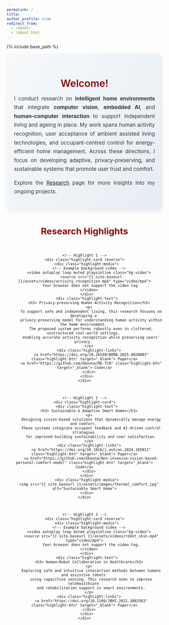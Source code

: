 ```yaml
---
permalink: /
title: 
author_profile: true
redirect_from: 
  - /about/
  - /about.html
---
```


{% include base_path %}

<!-- ====== Styling ====== -->
<style>
/* Intro Section */
.about-intro {
  background: linear-gradient(120deg, #f7f9fb, #e6edf3);
  padding: 2rem 1.5rem;
  text-align: justify;
  border-radius: 16px;
  box-shadow: 0 4px 12px rgba(0,0,0,0.05);
  margin-bottom: 3rem;
}
.about-intro h2 {
  color: #8b0000;
  font-size: 2rem;
  font-weight: 600;
  margin-bottom: 1rem;
  text-align: center;
}
.about-intro p {
  max-width: 800px;
  margin: 0 auto 1rem;
  font-size: 1.05rem;
  color: #333;
  line-height: 1.7;
  text-align: justify;
}

/* Research Highlights */
.highlight-section {
  text-align: center;
}
.highlight-section h2 {
  color: #8b0000;
  font-size: 1.8rem;
  font-weight: 700;
  margin-bottom: 2.5rem;
}

.highlight-grid {
  display: flex;
  flex-direction: column;
  gap: 3rem;
}

/* Each highlight card */
.highlight-card {
  display: flex;
  align-items: center;
  justify-content: space-between;
  gap: 2rem;
  flex-wrap: wrap;
  background: #ffffff;
  border-radius: 16px;
  box-shadow: 0 6px 16px rgba(0,0,0,0.08);
  overflow: hidden;
  transition: transform 0.3s ease;
}
.highlight-card:hover {
  transform: translateY(-5px);
}

.highlight-card.reverse {
  flex-direction: row-reverse;
}

/* Text Section */
.highlight-text {
  flex: 1 1 45%;
  padding: 2rem;
  text-align: left;
}
.highlight-text h3 {
  color: #8b0000;
  margin-bottom: 1rem;
  font-size: 1.3rem;
}
.highlight-text p {
  color: #333;
  line-height: 1.7;
  font-size: 1rem;
}

/* Media Section */
.highlight-media {
  flex: 1 1 60%;
  position: relative;
  overflow: hidden;
  min-height: 250px;
  border-radius: 0 16px 16px 0;
}
.highlight-media img {
  width: 100%;
  height: 100%;
  object-fit: cover;
}
.bg-video {
  width: 100%;
  height: 100%;
  object-fit: cover;
}


.highlight-links {
  margin-top: 1rem;
}
.highlight-btn {
  display: inline-block;
  background-color: #8b0000;
  color: white;
  text-decoration: none;
  padding: 0.45rem 0.9rem;
  margin-right: 0.5rem;
  border-radius: 8px;
  font-size: 0.9rem;
  transition: background-color 0.3s ease, transform 0.2s ease;
}
.highlight-btn:hover {
  background-color: #a01919;
  transform: translateY(-2px);
}
  
/* Responsive */
@media (max-width: 900px) {
  .highlight-card, .highlight-card.reverse {
    flex-direction: column;
  }
  .highlight-text {
    text-align: center;
  }
  .highlight-media {
    border-radius: 0 0 16px 16px;
  }
}
</style>


<!-- ====== Intro Section ====== -->
<div class="about-intro">
  <div class="intro-content">
    <h2>Welcome!</h2>
    <p>
      I conduct research on <strong>intelligent home environments</strong> that integrate 
      <strong>computer vision</strong>, <strong>embedded AI</strong>, and 
      <strong>human–computer interaction</strong> to support independent living and ageing in place. 
      My work spans human activity recognition, user acceptance of ambient assisted living technologies, 
      and occupant-centred control for energy-efficient home management. 
      Across these directions, I focus on developing adaptive, privacy-preserving, and sustainable systems 
      that promote user trust and comfort.
    </p>
    <p>
      Explore the <a href="{{ site.baseurl }}/Research/">Research</a> page for more insights into my ongoing projects.
    </p>
  </div>
</div>


<!-- ====== Research Highlights Section ====== -->
<div class="highlight-section">
  <h2> Research Highlights</h2>
  <div class="highlight-grid">


    <!-- Highlight 1 -->
    <div class="highlight-card reverse">
      <div class="highlight-media">
        <!-- Example background video -->
        <video autoplay loop muted playsinline class="bg-video">
          <source src="{{ site.baseurl }}/assets/videos/activity_recognition.mp4" type="video/mp4">
          Your browser does not support the video tag.
        </video>
      </div>
      <div class="highlight-text">
        <h3> Privacy-preserving Human Activity Recognition</h3>
        <p>
          To support safe and independent living, this research focuses on developing a 
          privacy-preserving model for understanding human activity within the home environment. 
          The proposed system performs robustly even in cluttered, unstructured real-world settings, 
          enabling accurate activity recognition while preserving users' privacy. 
        </p>
        <div class="highlight-links">
          <a href="https://doi.org/10.26599/BDMA.2025.9020003" class="highlight-btn" target="_blank"> Paper</a>
          <a href="https://github.com/Gbouna/RE-TCN" class="highlight-btn" target="_blank"> Code</a>
        </div>
      </div>
    </div>



    <!-- Highlight 2 -->
    <div class="highlight-card">
      <div class="highlight-text">
        <h3> Sustainable & Adaptive Smart Homes</h3>
        <p>
          Designing vision-based solutions that dynamically manage energy and comfort. 
          These systems integrate occupant feedback and AI-driven control strategies 
          for improved building sustainability and user satisfaction.
        </p>
        <div class="highlight-links">
          <a href="https://doi.org/10.1016/j.autcon.2024.105811" class="highlight-btn" target="_blank"> Paper</a>
          <a href="https://github.com/Gbouna/Non-invasive-vision-based-personal-comfort-model" class="highlight-btn" target="_blank"> Code</a>
        </div>
      </div>
      <div class="highlight-media">
        <img src="{{ site.baseurl }}/assets/images/thermal_comfort.jpg" alt="Sustainable Smart Home">
      </div>
    </div>



    <!-- Highlight 3 -->
    <div class="highlight-card reverse">
      <div class="highlight-media">
        <!-- Example background video -->
        <video autoplay loop muted playsinline class="bg-video">
          <source src="{{ site.baseurl }}/assets/videos/robot_skin.mp4" type="video/mp4">
          Your browser does not support the video tag.
        </video>
      </div>
      <div class="highlight-text">
        <h3> Human–Robot Collaboration in Healthcare</h3>
        <p>
          Exploring safe and intuitive interaction methods between humans and assistive robots 
          using capacitive sensing. This research aims to improve telehealthcare 
          and rehabilitation support in smart environments.
        </p>
        <div class="highlight-links">
          <a href="https://doi.org/10.1109/JBHI.2021.3082563" class="highlight-btn" target="_blank"> Paper</a>
        </div>
      </div>
    </div>

  </div>
</div>
